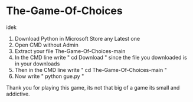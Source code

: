 # The-Game-Of-Choices
idek

1. Download Python in Microsoft Store any Latest one
2. Open CMD without Admin
3. Extract your file The-Game-Of-Choices-main
4. In the CMD line write " cd Download " since the file you downloaded is in your downloads
5. Then in the CMD line write " cd The-Game-Of-Choices-main "
6. Now write " python gue.py "

 Thank you for playing this game, its not that big of a game its small and addictive.
